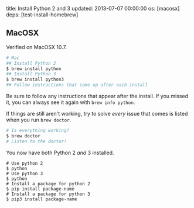 title: Install Python 2 and 3
updated: 2013-07-07 00:00:00
os: [macosx]
deps: [test-install-homebrew]

## MacOSX 

Verified on MacOSX 10.7.

```bash
# Mac
## Install Python 2
$ brew install python
## Install Python 3
$ brew install python3
## Follow instructions that come up after each install
```

Be sure to follow any instructions that appear after the install. If you missed it, you can always see it again with `brew info python`.

If things are still aren't working, try to solve *every* issue that comes is listed when you run `brew doctor`.

```bash
# Is everything working?
$ brew doctor
# Listen to the doctor!
```

You now have both Python 2 *and* 3 installed.

```
# Use python 2
$ python 
# Use python 3
$ python
# Install a package for python 2
$ pip install package-name
# Install a package for python 3
$ pip3 install package-name
```
